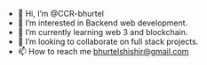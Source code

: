 - 👋 Hi, I’m @CCR-bhurtel
- 👀 I’m interested in Backend web development.
- 🌱 I’m currently learning web 3 and blockchain.
- 💞️ I’m looking to collaborate on full stack projects.
- 📫 How to reach me bhurtelshishir@gmail.com

<!---
CCR-bhurtel/CCR-bhurtel is a ✨ special ✨ repository because its `README.md` (this file) appears on your GitHub profile.
You can click the Preview link to take a look at your changes.
--->
